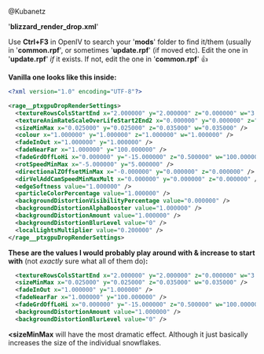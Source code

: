 @Kubanetz 

'**blizzard_render_drop.xml**'

Use **Ctrl+F3** in OpenIV to search your '**mods**' folder to find it/them (usually in '**common.rpf**', or sometimes '**update.rpf**' (if moved etc). Edit the one in '**update.rpf**' *if* it exists. If not, edit the one in '**common.rpf**' :thumbsup:

**Vanilla one looks like this inside:**

```xml
<?xml version="1.0" encoding="UTF-8"?>

<rage__ptxgpuDropRenderSettings>
  <textureRowsColsStartEnd x="2.000000" y="2.000000" z="0.000000" w="3.000000" />
  <textureAnimRateScaleOverLifeStart2End2 x="0.000000" y="0.000000" z="0.000000" w="3.000000" />
  <sizeMinMax x="0.025000" y="0.025000" z="0.035000" w="0.035000" />
  <colour x="1.000000" y="1.000000" z="1.000000" w="1.000000" />
  <fadeInOut x="1.000000" y="1.000000" />
  <fadeNearFar x="1.000000" y="100.000000" />
  <fadeGrdOffLoHi x="0.000000" y="-15.000000" z="0.500000" w="100.000000" />
  <rotSpeedMinMax x="-5.000000" y="5.000000" />
  <directionalZOffsetMinMax x="-0.000000" y="0.000000" z="0.000000" />
  <dirVelAddCamSpeedMinMaxMult x="0.000000" y="0.000000" z="0.000000" />
  <edgeSoftness value="1.000000" />
  <particleColorPercentage value="1.000000" />
  <backgroundDistortionVisibilityPercentage value="0.000000" />
  <backgroundDistortionAlphaBooster value="1.000000" />
  <backgroundDistortionAmount value="1.000000" />
  <backgroundDistortionBlurLevel value="0" />
  <localLightsMultiplier value="0.200000" />
</rage__ptxgpuDropRenderSettings>
```

**These are the values I would probably play around with & increase to start with** (not *exactly* sure what all of them do)**:**

```xml
  <textureRowsColsStartEnd x="2.000000" y="2.000000" z="0.000000" w="3.000000" />
  <sizeMinMax x="0.025000" y="0.025000" z="0.035000" w="0.035000" />
  <fadeInOut x="1.000000" y="1.000000" />
  <fadeNearFar x="1.000000" y="100.000000" />
  <fadeGrdOffLoHi x="0.000000" y="-15.000000" z="0.500000" w="100.000000" />
  <backgroundDistortionAmount value="1.000000" />
  <backgroundDistortionBlurLevel value="0" />
```

**<sizeMinMax** will have the most dramatic effect. Although it just basically increases the size of the individual snowflakes.